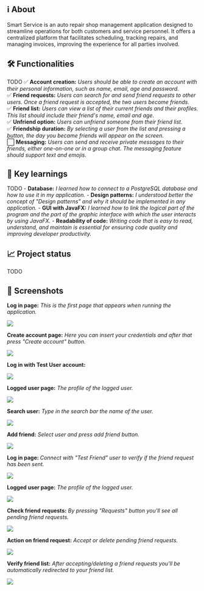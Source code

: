 <h2>ℹ️ About</h2>
Smart Service is an auto repair shop management application designed to streamline operations for both customers and service personnel. It offers a centralized platform that facilitates scheduling, tracking repairs, and managing invoices, improving the experience for all parties involved.

<h2>🛠️ Functionalities</h2>
TODO
✅ <strong>Account creation:</strong> <i>Users should be able to create an account with their personal information, such as name, email, age and password.</i>
<br>
✅ <strong>Friend requests:</strong> <i>Users can search for and send friend requests to other users. Once a friend request is accepted, the two users become friends.</i>
<br>
✅ <strong>Friend list:</strong> <i>Users can view a list of their current friends and their profiles. This list should include their friend's name, email and age.</i>
<br>
✅ <strong>Unfriend option:</strong> <i>Users can unfriend someone from their friend list.</i>
<br>
✅ <strong>Friendship duration:</strong> <i>By selecting a user from the list and pressing a button, the day you became friends will appear on the screen.</i>
<br>
⬜ <strong>Messaging:</strong> <i>Users can send and receive private messages to their friends, either one-on-one or in a group chat. The messaging feature should support text and emojis.</i>

<h2>🧠 Key learnings</h2>
TODO
- <strong>Database:</strong> <i>I learned how to connect to a PostgreSQL database and how to use it in my application.</i>
- <strong>Design patterns:</strong> <i>I understood better the concept of "Design patterns" and why it should be implemented in any application.</i>
- <strong>GUI with JavaFX:</strong> <i>I learned how to link the logical part of the program and the part of the graphic interface with which the user interacts by using JavaFX.</i>
- <strong>Readability of code:</strong> <i>Writing code that is easy to read, understand, and maintain is essential for ensuring code quality and improving developer productivity.</i>

<h2>📈 Project status</h2>
TODO

<h2>📸 Screenshots</h2>
<p> <strong>Log in page:</strong> <i> This is the first page that appears when running the application. </i> </p>
<img src="https://user-images.githubusercontent.com/75640917/223334766-c386b7e4-40dc-4db9-a9ee-27163ef3c1ed.png">
<p> <strong>Create account page:</strong> <i> Here you can insert your credentials and after that press "Create account" button.</i> </p>
<img src="https://user-images.githubusercontent.com/75640917/223334799-917b3100-9a44-4b6f-b84a-c298fef84bb7.png">
<p> <strong>Log in with Test User account:</strong> <i></i> </p>
<img src="https://user-images.githubusercontent.com/75640917/223334802-3e36c061-373d-4eed-86ea-76ce7a22976a.png">
<p> <strong>Logged user page:</strong> <i> The profile of the logged user.</i> </p>
<img src="https://user-images.githubusercontent.com/75640917/223562371-c5ae9599-0ba7-4224-ad5f-3cd6ef226301.png">
<p> <strong>Search user:</strong> <i> Type in the search bar the name of the user. </i> </p>
<img src="https://user-images.githubusercontent.com/75640917/223562374-2b804f94-e636-446d-99e7-b6abc5636352.png">
<p> <strong>Add friend:</strong> <i> Select user and press add friend button.</i> </p>
<img src="https://user-images.githubusercontent.com/75640917/223562376-54dde16b-90e7-4f2a-ae69-2fbb4306fb98.png">
<p> <strong>Log in page: </strong> <i> Connect with "Test Friend" user to verify if the friend request has been sent.</i> </p>
<img src="https://user-images.githubusercontent.com/75640917/223562377-a72f4902-7377-4ba8-b758-7d1c402cdc60.png">
<p> <strong>Logged user page:</strong> <i> The profile of the logged user.</i> </p>
<img src="https://user-images.githubusercontent.com/75640917/223562382-05a5519e-1b6d-4c69-be7d-a2286514a74a.png">
<p> <strong>Check friend requests:</strong> <i> By pressing "Requests" button you'll see all pending friend requests. </i> </p>
<img src="https://user-images.githubusercontent.com/75640917/223562383-dce4e9a0-db08-4a6e-9950-355b363d60f5.png">
<p> <strong>Action on friend request:</strong> <i> Accept or delete pending friend requests. </i> </p>
<img src="https://user-images.githubusercontent.com/75640917/223562387-0a256697-7abb-461c-b8eb-9a6046e666d4.png">
<p> <strong>Verify friend list:</strong> <i> After accepting/deleting a friend requests you'll be automatically redirected to your friend list. </i> </p>
<img src="https://user-images.githubusercontent.com/75640917/223562389-4946d8c3-ebb1-4d0c-a513-27d1404f3c09.png">
